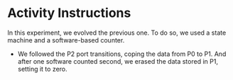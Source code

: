 # Activity Instructions

In this experiment, we evolved the previous one. To do so, we used a state machine and a software-based counter.

- We followed the P2 port transitions, coping the data from P0 to P1. And after one software counted second, we erased the data stored in P1, setting it to zero.